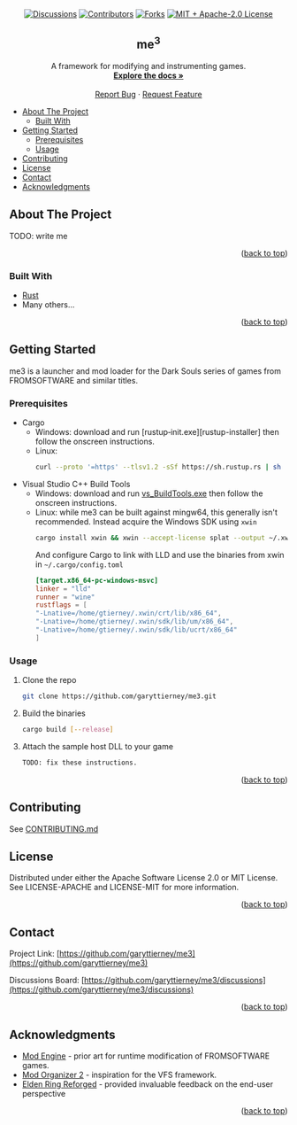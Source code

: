 <a name="readme-top"></a>

<br />
<div align="center">

  [![Discussions][discussions-shield]][discussions-url]
  [![Contributors][contributors-shield]][contributors-url]
  [![Forks][forks-shield]][forks-url]
  [![MIT + Apache-2.0 License][license-shield]][license-url]

  <h2 align="center">me<sup>3</sup></h2>

  <p align="center">
    A framework for modifying and instrumenting games.
    <br />
    <a href="https://garyttierney.github.io/me3/me3_framework/"><strong>Explore the docs »</strong></a>
    <br />
    <br />
    <a href="https://github.com/garyttierney/me3/discussions/categories/bug-reports">Report Bug</a>
    ·
    <a href="https://github.com/garyttierney/me3/discussions/categories/ideas">Request Feature</a>
  </p>
</div>

- [About The Project](#about-the-project)
  - [Built With](#built-with)
- [Getting Started](#getting-started)
  - [Prerequisites](#prerequisites)
  - [Usage](#usage)
- [Contributing](#contributing)
- [License](#license)
- [Contact](#contact)
- [Acknowledgments](#acknowledgments)

<!-- ABOUT THE PROJECT -->
## About The Project

TODO: write me

<p align="right">(<a href="#readme-top">back to top</a>)</p>

### Built With

* [Rust](https://rust-lang.org/)
* Many others...

<p align="right">(<a href="#readme-top">back to top</a>)</p>


<!-- GETTING STARTED -->
## Getting Started

me3 is a launcher and mod loader for the Dark Souls series of games from FROMSOFTWARE and similar titles.

### Prerequisites

* Cargo
  - Windows: download and run [rustup‑init.exe][rustup-installer] then follow the onscreen instructions.
  - Linux:
    ```bash
    curl --proto '=https' --tlsv1.2 -sSf https://sh.rustup.rs | sh
    ```
* Visual Studio C++ Build Tools
  - Windows: download and run [vs_BuildTools.exe][buildtools-installer] then follow the onscreen instructions.
  - Linux: while me3 can be built against mingw64, this generally isn't recommended. Instead acquire the Windows SDK using `xwin`
    ```bash
    cargo install xwin && xwin --accept-license splat --output ~/.xwin
    ```
    And configure Cargo to link with LLD and use the binaries from xwin in `~/.cargo/config.toml`
    ```toml
    [target.x86_64-pc-windows-msvc]
    linker = "lld"
    runner = "wine"
    rustflags = [
    "-Lnative=/home/gtierney/.xwin/crt/lib/x86_64",
    "-Lnative=/home/gtierney/.xwin/sdk/lib/um/x86_64",
    "-Lnative=/home/gtierney/.xwin/sdk/lib/ucrt/x86_64"
    ]
    ```
### Usage

1. Clone the repo
   ```sh
   git clone https://github.com/garyttierney/me3.git
   ```
2. Build the binaries
   ```sh
   cargo build [--release]
   ```
3. Attach the sample host DLL to your game
   ```sh
   TODO: fix these instructions.
   ```
<p align="right">(<a href="#readme-top">back to top</a>)</p>


<!-- CONTRIBUTING -->
## Contributing

See [CONTRIBUTING.md](CONTRIBUTING.md)

<!-- LICENSE -->
## License

Distributed under either the Apache Software License 2.0 or MIT License. See LICENSE-APACHE and LICENSE-MIT for more information.

<p align="right">(<a href="#readme-top">back to top</a>)</p>

<!-- CONTACT -->
## Contact

Project Link: [https://github.com/garyttierney/me3](https://github.com/garyttierney/me3)

Discussions Board: [https://github.com/garyttierney/me3/discussions](https://github.com/garyttierney/me3/discussions)

<p align="right">(<a href="#readme-top">back to top</a>)</p>

<!-- ACKNOWLEDGMENTS -->
## Acknowledgments

* [Mod Engine](https://github.com/katalash/ModEngine/tree/master/DS3ModEngine) - prior art for runtime modification of FROMSOFTWARE games.
* [Mod Organizer 2](https://github.com/ModOrganizer2/modorganizer/) - inspiration for the VFS framework.
* [Elden Ring Reforged](https://www.nexusmods.com/eldenring/mods/541) - provided invaluable feedback on the end-user perspective

<p align="right">(<a href="#readme-top">back to top</a>)</p>

<!-- MARKDOWN LINKS & IMAGES -->
<!-- https://www.markdownguide.org/basic-syntax/#reference-style-links -->
[buildtools-installer]: https://aka.ms/vs/17/release/vs_BuildTools.exe
[discussions-shield]: https://img.shields.io/github/discussions/garyttierney/me3
[discussions-url]: https://github.com/garyttierney/me3/discussions
[contributors-shield]: https://img.shields.io/github/contributors/garyttierney/me3.svg?style=flat
[contributors-url]: https://github.com/garyttierney/me3/graphs/contributors
[forks-shield]: https://img.shields.io/github/forks/garyttierney/me3.svg?style=flat
[forks-url]: https://github.com/garyttierney/me3/network/members
[stars-shield]: https://img.shields.io/github/stars/garyttierney/me3.svg?style=flat
[stars-url]: https://github.com/garyttierney/me3/stargazers
[issues-shield]: https://img.shields.io/github/issues/garyttierney/me3.svg?style=flat
[issues-url]: https://github.com/garyttierney/me3/issues
[license-shield]: https://img.shields.io/badge/license-MIT%2FApache--2.0-green?style=flat
[license-url]: https://github.com/garyttierney/me3/blob/master/LICENSE.txt
